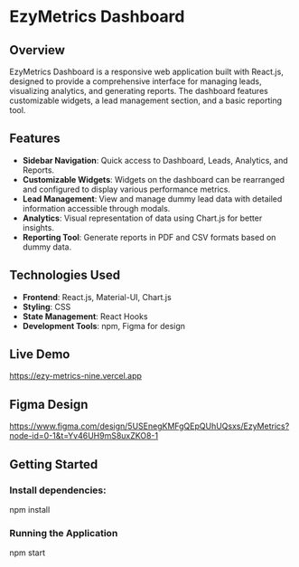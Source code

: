 # EzyMetrics Dashboard

## Overview

EzyMetrics Dashboard is a responsive web application built with React.js, designed to provide a comprehensive interface for managing leads, visualizing analytics, and generating reports. The dashboard features customizable widgets, a lead management section, and a basic reporting tool.

## Features

- **Sidebar Navigation**: Quick access to Dashboard, Leads, Analytics, and Reports.
- **Customizable Widgets**: Widgets on the dashboard can be rearranged and configured to display various performance metrics.
- **Lead Management**: View and manage dummy lead data with detailed information accessible through modals.
- **Analytics**: Visual representation of data using Chart.js for better insights.
- **Reporting Tool**: Generate reports in PDF and CSV formats based on dummy data.

## Technologies Used

- **Frontend**: React.js, Material-UI, Chart.js
- **Styling**: CSS
- **State Management**: React Hooks
- **Development Tools**: npm, Figma for design

## Live Demo
https://ezy-metrics-nine.vercel.app

## Figma Design

https://www.figma.com/design/5USEnegKMFgQEpQUhUQsxs/EzyMetrics?node-id=0-1&t=Yv46UH9mS8uxZKO8-1

## Getting Started


### Install dependencies:
npm install

### Running the Application
npm start

